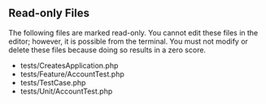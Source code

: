 ## Read-only Files
The following files are marked read-only. You cannot edit these files
in the editor; however, it is possible from the terminal. You must not
modify or delete these files because doing so results in a zero score.

* tests/CreatesApplication.php
* tests/Feature/AccountTest.php
* tests/TestCase.php
* tests/Unit/AccountTest.php
